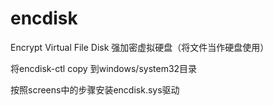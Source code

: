 encdisk
=======

Encrypt Virtual File Disk
强加密虚拟硬盘（将文件当作硬盘使用）

将encdisk-ctl copy 到windows/system32目录

按照screens中的步骤安装encdisk.sys驱动

